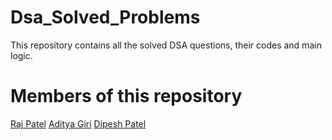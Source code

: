 # Dsa_Solved_Problems
This repository contains all the solved DSA questions, their codes and main logic. 

# Members of this repository
[Raj Patel](https://github.com/rajpatel17-bot)
[Aditya Giri](https://github.com/Aditya-Giri1234)
[Dipesh Patel](https://github.com/Dipesh049)
